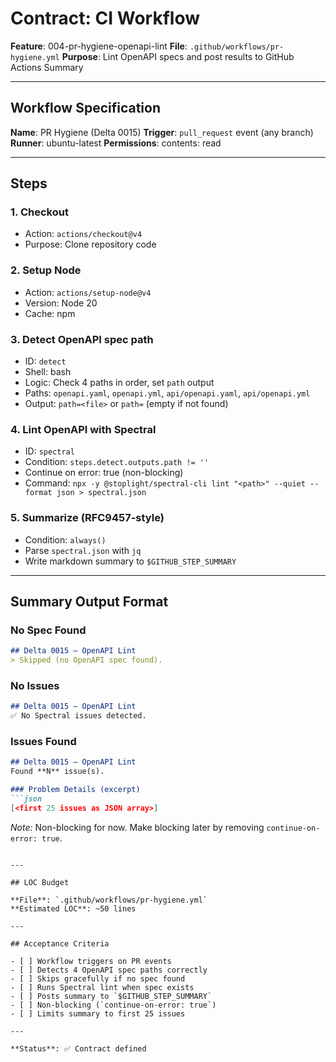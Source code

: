 # Contract: CI Workflow

**Feature**: 004-pr-hygiene-openapi-lint
**File**: `.github/workflows/pr-hygiene.yml`
**Purpose**: Lint OpenAPI specs and post results to GitHub Actions Summary

---

## Workflow Specification

**Name**: PR Hygiene (Delta 0015)
**Trigger**: `pull_request` event (any branch)
**Runner**: ubuntu-latest
**Permissions**: contents: read

---

## Steps

### 1. Checkout
- Action: `actions/checkout@v4`
- Purpose: Clone repository code

### 2. Setup Node
- Action: `actions/setup-node@v4`
- Version: Node 20
- Cache: npm

### 3. Detect OpenAPI spec path
- ID: `detect`
- Shell: bash
- Logic: Check 4 paths in order, set `path` output
- Paths: `openapi.yaml`, `openapi.yml`, `api/openapi.yaml`, `api/openapi.yml`
- Output: `path=<file>` or `path=` (empty if not found)

### 4. Lint OpenAPI with Spectral
- ID: `spectral`
- Condition: `steps.detect.outputs.path != ''`
- Continue on error: true (non-blocking)
- Command: `npx -y @stoplight/spectral-cli lint "<path>" --quiet --format json > spectral.json`

### 5. Summarize (RFC9457-style)
- Condition: `always()`
- Parse `spectral.json` with `jq`
- Write markdown summary to `$GITHUB_STEP_SUMMARY`

---

## Summary Output Format

### No Spec Found
```markdown
## Delta 0015 — OpenAPI Lint
> Skipped (no OpenAPI spec found).
```

### No Issues
```markdown
## Delta 0015 — OpenAPI Lint
✅ No Spectral issues detected.
```

### Issues Found
```markdown
## Delta 0015 — OpenAPI Lint
Found **N** issue(s).

### Problem Details (excerpt)
```json
[<first 25 issues as JSON array>]
```

_Note:_ Non-blocking for now. Make blocking later by removing `continue-on-error: true`.
```

---

## LOC Budget

**File**: `.github/workflows/pr-hygiene.yml`
**Estimated LOC**: ~50 lines

---

## Acceptance Criteria

- [ ] Workflow triggers on PR events
- [ ] Detects 4 OpenAPI spec paths correctly
- [ ] Skips gracefully if no spec found
- [ ] Runs Spectral lint when spec exists
- [ ] Posts summary to `$GITHUB_STEP_SUMMARY`
- [ ] Non-blocking (`continue-on-error: true`)
- [ ] Limits summary to first 25 issues

---

**Status**: ✅ Contract defined
